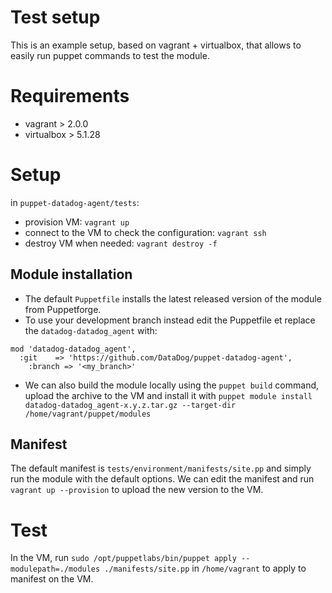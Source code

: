 # Test setup

This is an example setup, based on vagrant + virtualbox, that allows to easily run puppet commands to test the module.

# Requirements

- vagrant > 2.0.0
- virtualbox > 5.1.28

# Setup

in `puppet-datadog-agent/tests`:

- provision VM: `vagrant up`
- connect to the VM to check the configuration: `vagrant ssh`
- destroy VM when needed: `vagrant destroy -f`

## Module installation

- The default `Puppetfile` installs the latest released version of the module from Puppetforge.
- To use your development branch instead edit the Puppetfile et replace the `datadog-datadog_agent` with:
```
mod 'datadog-datadog_agent',
  :git    => 'https://github.com/DataDog/puppet-datadog-agent',
    :branch => '<my_branch>'
```

- We can also build the module locally using the `puppet build` command, upload the archive to the VM and install it with `puppet module install datadog-datadog_agent-x.y.z.tar.gz --target-dir /home/vagrant/puppet/modules`


## Manifest

The default manifest is `tests/environment/manifests/site.pp` and simply run the module with the default options.
We can edit the manifest and run `vagrant up --provision` to upload the new version to the VM.

# Test

In the VM, run `sudo /opt/puppetlabs/bin/puppet apply --modulepath=./modules ./manifests/site.pp` in `/home/vagrant` to apply to manifest on the VM.

